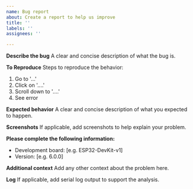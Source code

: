 ```yaml
---
name: Bug report
about: Create a report to help us improve
title: ''
labels: ''
assignees: ''

---
```


**Describe the bug**
A clear and concise description of what the bug is.

**To Reproduce**
Steps to reproduce the behavior:
1. Go to '...'
2. Click on '....'
3. Scroll down to '....'
4. See error

**Expected behavior**
A clear and concise description of what you expected to happen.

**Screenshots**
If applicable, add screenshots to help explain your problem.

**Please complete the following information:**
 - Development board: [e.g. ESP32-DevKit-v1]
 - Version: [e.g. 6.0.0]

**Additional context**
Add any other context about the problem here.

**Log**
If applicable, add serial log output to support the analysis.
